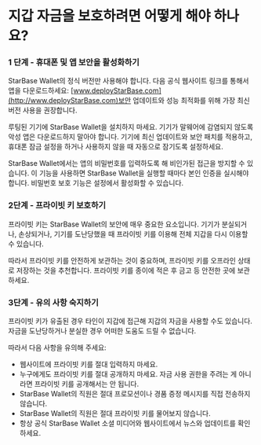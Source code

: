 # 지갑 자금을 보호하려면 어떻게 해야 하나요?

### 1 단계 - 휴대폰 및 앱 보안을 활성화하기

StarBase Wallet의 정식 버전만 사용해야 합니다. 다음 공식 웹사이트 링크를 통해서 앱을 다운로드하세요: [www.deployStarBase.com](http://www.deployStarBase.com)보안 업데이트와 성능 최적화를 위해 가장 최신 버전 사용을 권장합니다.

루팅된 기기에 StarBase Wallet을 설치하지 마세요. 기기가 말웨어에 감염되지 않도록 악성 앱은 다운로드하지 말아야 합니다. 기기에 최신 업데이트와 보안 패치를 적용하고, 휴대폰 잠금 설정을 하거나 사용하지 않을 때 자동으로 잠기도록 설정하세요.

StarBase Wallet에서는 앱의 비밀번호를 입력하도록 해 비인가된 접근을 방지할 수 있습니다. 이 기능을 사용하면 StarBase Wallet을 실행할 때마다 본인 인증을 실시해야 합니다. 비밀번호 보호 기능은 설정에서 활성화할 수 있습니다.

### 2단계 - 프라이빗 키 보호하기

프라이빗 키는 StarBase Wallet의 보안에 매우 중요한 요소입니다. 기기가 분실되거나, 손상되거나, 기기를 도난당했을 때 프라이빗 키를 이용해 전체 지갑을 다시 이용할 수 있습니다.

따라서 프라이빗 키를 안전하게 보관하는 것이 중요하며, 프라이빗 키를 오프라인 상태로 저장하는 것을 추천합니다. 프라이빗 키를 종이에 적은 후 금고 등 안전한 곳에 보관하세요.

### 3단계 - 유의 사항 숙지하기

프라이빗 키가 유출된 경우 타인이 지갑에 접근해 지갑의 자금을 사용할 수도 있습니다. 자금을 도난당하거나 분실한 경우 어떠한 도움도 드릴 수 없습니다.

따라서 다음 사항을 유의해 주세요:

- 웹사이트에 프라이빗 키를 절대 입력하지 마세요.
- 누구에게도 프라이빗 키를 절대 공개하지 마세요. 자금 사용 권한을 주려는 게 아니라면 프라이빗 키를 공개해서는 안 됩니다.
- StarBase Wallet의 직원은 절대 프로모션이나 경품 증정 메시지를 직접 전송하지 않습니다.
- StarBase Wallet의 직원은 절대 프라이빗 키를 물어보지 않습니다.
- 항상 공식 StarBase Wallet 소셜 미디어와 웹사이트에서 뉴스와 업데이트를 확인하세요.